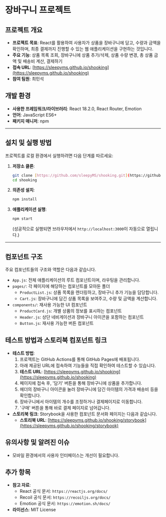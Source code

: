 # 장바구니 프로젝트

## 프로젝트 개요

- **프로젝트 목표**: React를 활용하여 사용자가 상품을 장바구니에 담고, 수량과 금액을 확인하며, 최종 결제까지 진행할 수 있는 웹 애플리케이션을 구현하는 것입니다.
- **주요 기능**: 상품 목록 조회, 장바구니에 상품 추가/삭제, 상품 수량 변경, 총 상품 금액 및 배송비 계산, 결제하기
- **접속 URL**: [https://sleepyms.github.io/shooking](https://sleepyms.github.io/shooking)
- **참여 팀원**: 최민석

## 개발 환경

- **사용한 프레임워크/라이브러리**: React 18.2.0, React Router, Emotion
- **언어**: JavaScript ES6+
- **패키지 매니저**: npm

---

## 설치 및 실행 방법

프로젝트를 로컬 환경에서 실행하려면 다음 단계를 따르세요:

1.  **저장소 클론**:
    ```bash
    git clone [https://github.com/sleepyMS/shooking.git](https://github.com/sleepyMS/shooking.git)
    cd shooking
    ```
2.  **의존성 설치**:
    ```bash
    npm install
    ```
3.  **애플리케이션 실행**:
    ```bash
    npm start
    ```
    (성공적으로 실행되면 브라우저에서 `http://localhost:3000`이 자동으로 열립니다.)

---

## 컴포넌트 구조

주요 컴포넌트들의 구조와 역할은 다음과 같습니다.

- `App.js`: 전체 애플리케이션의 루트 컴포넌트이며, 라우팅을 관리합니다.
- `pages/`: 각 페이지에 해당하는 컴포넌트를 모아둔 폴더
  - `ProductList.js`: 상품 목록을 렌더링하고, 장바구니 추가 기능을 담당합니다.
  - `Cart.js`: 장바구니에 담긴 상품 목록을 보여주고, 수량 및 금액을 계산합니다.
- `components/`: 재사용 가능한 UI 컴포넌트
  - `ProductCard.js`: 개별 상품의 정보를 표시하는 컴포넌트
  - `Header.js`: 상단 네비게이션과 장바구니 아이콘을 포함하는 컴포넌트
  - `Button.js`: 재사용 가능한 버튼 컴포넌트

## 테스트 방법과 스토리북 컴포넌트 링크

- **테스트 방법**:
  1. 프로젝트는 GitHub Actions를 통해 GitHub Pages에 배포됩니다.
  2. 아래 제공된 URL에 접속하여 기능들을 직접 확인하여 테스트할 수 있습니다.
  3. **테스트 URL**: [https://sleepyms.github.io/shooking](https://sleepyms.github.io/shooking)
  4. 페이지에 접속 후, '담기' 버튼을 통해 장바구니에 상품을 추가합니다.
  5. 헤더의 장바구니 아이콘을 눌러 장바구니에 담긴 아이템의 가격과 배송비 등을 확인합니다.
  6. 장바구니에서 아이템의 개수를 조정하거나 결제페이지로 이동합니다.
  7. '구매' 버튼을 통해 바로 결제 페이지로 넘어갑니다.
- **스토리북 링크**: Storybook을 사용한 컴포넌트 문서화 페이지는 다음과 같습니다.
  - **스토리북 URL**: [https://sleepyms.github.io/shooking/storybook](https://sleepyms.github.io/shooking/storybook)

## 유의사항 및 알려진 이슈

- 모바일 환경에서의 사용자 인터페이스는 개선이 필요합니다.

## 추가 항목

- **참고 자료**:
  - React 공식 문서: `https://reactjs.org/docs/`
  - Recoil 공식 문서: `https://recoiljs.org/docs/`
  - Emotion 공식 문서: `https://emotion.sh/docs/`
- **라이선스**: MIT License
